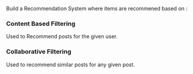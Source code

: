Build a Recommendation System where items are recommened based on : 

### Content Based Filtering

Used to Recommend posts for the given user.

### Collaborative Filtering

Used to recommend similar posts for any given post.
